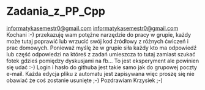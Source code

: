 # Zadania_z_PP_Cpp
informatykasemestr0@gmail.com
informatykasemestr0@gmail.com Kochani :-) przekazuję wam potężne narzędzie do pracy w grupie, każdy może tutaj poprawić lub wrzucić swój kod źródłowy z różnych ćwiczeń i prac domowych. Ponieważ myślę że w grupie siła każdy kto ma odpowiedź lub część odpowiedzi na któreś z zadań umieszcza to tutaj zamiast szukać fotek gdzieś pomiędzy dyskusjami na fb... To jest eksperyment ale powinien się udać :-) Login i hasło do githuba jest takie samo jak do grupowej poczty e-mail. Każda edycja pliku z automatu jest zapisywana więc proszę się nie obawiać że coś zostanie usunięte ;-) Pozdrawiam Krzysiek ;-)
